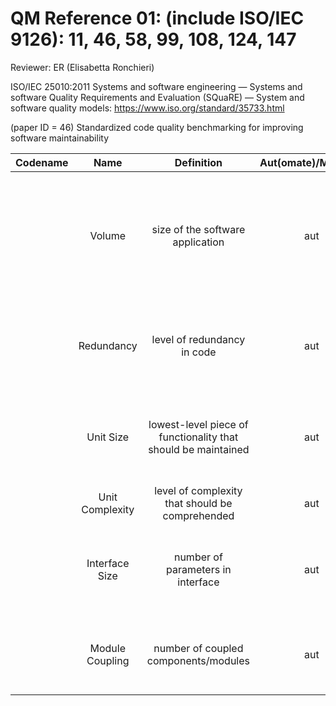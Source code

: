 # QM Reference 01: (include ISO/IEC 9126): 11, 46, 58, 99, 108, 124, 147

Reviewer:  ER (Elisabetta Ronchieri)

ISO/IEC 25010:2011 Systems and software engineering — Systems and software Quality Requirements and Evaluation (SQuaRE) — System and software quality models: https://www.iso.org/standard/35733.html

(paper ID = 46) Standardized code quality benchmarking for improving software maintainability

| Codename | Name  | Definition | Aut(omate)/Man(ual) | Characteristics | Comment |
| :------: | :---: | :--------: | :-----------------: | :-------------: | :-----: |
|          | Volume | size of the software application | aut | Maintainability, Analysability | the larger a system, the more effort it takes to maintain since there is more information to be taken into account. |  
|          | Redundancy | level of redundancy in code | aut | Maintainability, Analysability, Changeability | duplicated code has to be maintained in all places where it occurs |
|          | Unit Size | lowest-level piece of functionality that should be maintained | aut | Maintainability, Analysability, Testability | lines of code per unit (unit is the smallest piece of  invokable code) code |
|          | Unit Complexity | level of complexity that should be comprehended | aut | Maintainability, Changeability, Testability | no specific metric is reported |
|          | Interface Size | number of parameters in interface | aut | Maintainability, Stability |  units with many parameters can be a symptom of bad encapsulation |
|          | Module Coupling | number of coupled components/modules | aut | Maintainability, Changeability, Stability | tightly coupled components are more resistant to change |
